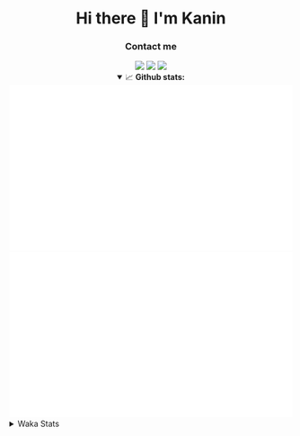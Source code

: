 <div align="center">
 <h1>Hi there 👋 I'm Kanin</h1>
 <h3>Contact me</h3>
 <a href="mailto:im@kanin.dev"><img src="https://img.shields.io/badge/gmail-%23D14836.svg?&style=for-the-badge&logo=gmail&logoColor=white"/></a>
 <a href="https://twitter.com/KaninDev"><img src="https://img.shields.io/badge/twitter-%231DA1F2.svg?&style=for-the-badge&logo=twitter&logoColor=white"/></a>
 <a href="https://www.linkedin.com/in/KaninDev"><img src="https://img.shields.io/badge/linkedin-%230077B5.svg?&style=for-the-badge&logo=linkedin&logoColor=white"/></a>
<details open>
  <summary>📈 <b>Github stats:</b></summary>
  <img src="https://github.com/Kanin/Kanin/blob/master/scripts/GitHubStats/generated/overview.svg"/>
  <img src="https://github.com/Kanin/Kanin/blob/master/scripts/GitHubStats/generated/languages.svg"/>
</details>
</div>

<details>
 <summary>Waka Stats</summary>

<!--START_SECTION:waka-->
![Code Time](http://img.shields.io/badge/Code%20Time-1%2C962%20hrs%2058%20mins-blue)

![Profile Views](http://img.shields.io/badge/Profile%20Views-2-blue)

![Lines of code](https://img.shields.io/badge/From%20Hello%20World%20I%27ve%20Written-831.9%20thousand%20lines%20of%20code-blue)

**🐱 My GitHub Data** 

> 📦 99.6 kB Used in GitHub's Storage 
 > 
> 🏆 171 Contributions in the Year 2023
 > 
> 🚫 Not Opted to Hire
 > 
> 📜 20 Public Repositories 
 > 
> 🔑 10 Private Repositories 
 > 
**I'm an Early 🐤** 

```text
🌞 Morning                2403 commits        ██████░░░░░░░░░░░░░░░░░░░   24.20 % 
🌆 Daytime                2938 commits        ███████░░░░░░░░░░░░░░░░░░   29.59 % 
🌃 Evening                2825 commits        ███████░░░░░░░░░░░░░░░░░░   28.45 % 
🌙 Night                  1762 commits        ████░░░░░░░░░░░░░░░░░░░░░   17.75 % 
```
📅 **I'm Most Productive on Monday** 

```text
Monday                   1792 commits        █████░░░░░░░░░░░░░░░░░░░░   18.05 % 
Tuesday                  1293 commits        ███░░░░░░░░░░░░░░░░░░░░░░   13.02 % 
Wednesday                1048 commits        ███░░░░░░░░░░░░░░░░░░░░░░   10.56 % 
Thursday                 1503 commits        ████░░░░░░░░░░░░░░░░░░░░░   15.14 % 
Friday                   1665 commits        ████░░░░░░░░░░░░░░░░░░░░░   16.77 % 
Saturday                 1016 commits        ███░░░░░░░░░░░░░░░░░░░░░░   10.23 % 
Sunday                   1611 commits        ████░░░░░░░░░░░░░░░░░░░░░   16.23 % 
```


📊 **This Week I Spent My Time On** 

```text
🕑︎ Time Zone: America/New_York

💬 Programming Languages: 
Python                   7 hrs 56 mins       ███████████████░░░░░░░░░░   58.06 % 
HTML                     3 hrs 43 mins       ███████░░░░░░░░░░░░░░░░░░   27.29 % 
SCSS                     1 hr 4 mins         ██░░░░░░░░░░░░░░░░░░░░░░░   07.86 % 
Bash                     18 mins             █░░░░░░░░░░░░░░░░░░░░░░░░   02.25 % 
XML                      10 mins             ░░░░░░░░░░░░░░░░░░░░░░░░░   01.33 % 

🔥 Editors: 
PyCharm                  13 hrs 40 mins      █████████████████████████   100.00 % 

🐱‍💻 Projects: 
NailaSite                11 hrs 31 mins      █████████████████████░░░░   84.29 % 
Naila.py                 1 hr 9 mins         ██░░░░░░░░░░░░░░░░░░░░░░░   08.49 % 
BB-CommunityBot          37 mins             █░░░░░░░░░░░░░░░░░░░░░░░░   04.56 % 
Site                     21 mins             █░░░░░░░░░░░░░░░░░░░░░░░░   02.66 % 

💻 Operating System: 
Windows                  13 hrs 40 mins      █████████████████████████   100.00 % 
```

**I Mostly Code in Python** 

```text
Python                   26 repos            ███████████████░░░░░░░░░░   60.47 % 
Java                     6 repos             ███░░░░░░░░░░░░░░░░░░░░░░   13.95 % 
JavaScript               4 repos             ██░░░░░░░░░░░░░░░░░░░░░░░   09.30 % 
Kotlin                   2 repos             █░░░░░░░░░░░░░░░░░░░░░░░░   04.65 % 
HTML                     2 repos             █░░░░░░░░░░░░░░░░░░░░░░░░   04.65 % 
```



**Timeline**

![Lines of Code chart](https://raw.githubusercontent.com/Kanin/Kanin/master/assets/bar_graph.png)


 Last Updated on 28/04/2023 14:04:20 UTC
<!--END_SECTION:waka-->
</details>
